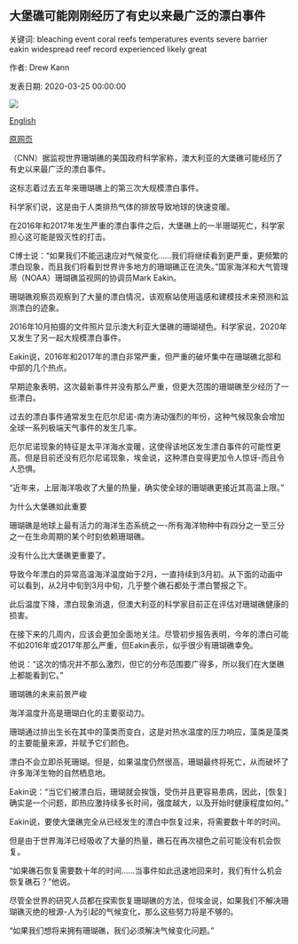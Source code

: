 ## 大堡礁可能刚刚经历了有史以来最广泛的漂白事件

关键词: bleaching event coral reefs temperatures events severe barrier eakin widespread reef record experienced likely great

作者: Drew Kann

发表日期: 2020-03-25 00:00:00

![](https://cdn.cnn.com/cnnnext/dam/assets/200325160236-great-barrier-reef-bleaching-file-2016-super-tease.jpg)

[English](The%20Great%20Barrier%20Reef%20likely%20just%20experienced%20its%20most%20widespread%20bleaching%20event%20on%20record.md)

[原网页](https://edition.cnn.com/2020/03/25/world/great-barrier-reef-bleaching-2020-climate-change-trnd/index.html)

（CNN）据监视世界珊瑚礁的美国政府科学家称，澳大利亚的大堡礁可能经历了有史以来最广泛的漂白事件。

这标志着过去五年来珊瑚礁上的第三次大规模漂白事件。

科学家们说，这是由于人类排热气体的排放导致地球的快速变暖。

在2016年和2017年发生严重的漂白事件之后，大堡礁上的一半珊瑚死亡，科学家担心这可能是毁灭性的打击。

C博士说：“如果我们不能迅速应对气候变化……我们将继续看到更严重，更频繁的漂白现象，而且我们将看到世界许多地方的珊瑚礁正在流失。”国家海洋和大气管理局（NOAA）珊瑚礁监视网的协调员Mark Eakin。

珊瑚礁观察员观察到了大量的漂白情况，该观察站使用遥感和建模技术来预测和监测漂白的迹象。

2016年10月拍摄的文件照片显示澳大利亚大堡礁的珊瑚褪色。科学家说，2020年又发生了另一起大规模漂白事件。

Eakin说，2016年和2017年的漂白非常严重，但严重的破坏集中在珊瑚礁北部和中部的几个热点。

早期迹象表明，这次最新事件并没有那么严重，但更大范围的珊瑚礁至少经历了一些漂白。

过去的漂白事件通常发生在厄尔尼诺-南方涛动强烈的年份，这种气候现象会增加全球一系列极端天气事件的发生几率。

厄尔尼诺现象的特征是太平洋海水变暖，这使得该地区发生漂白事件的可能性更高。但是目前还没有厄尔尼诺现象，埃金说，这种漂白变得更加令人惊讶-而且令人恐惧。

“近年来，上层海洋吸收了大量的热量，确实使全球的珊瑚礁更接近其高温上限。”

为什么大堡礁如此重要

珊瑚礁是地球上最有活力的海洋生态系统之一-所有海洋物种中有四分之一至三分之一在生命周期的某个时刻依赖珊瑚礁。

没有什么比大堡礁更重要了。

导致今年漂白的异常高温海洋温度始于2月，一直持续到3月初。从下面的动画中可以看到，从2月中旬到3月中旬，几乎整个礁石都处于漂白警报之下。

此后温度下降，漂白现象消退，但澳大利亚的科学家目前正在评估对珊瑚礁健康的损害。

在接下来的几周内，应该会更加全面地关注。尽管初步报告表明，今年的漂白可能不如2016年或2017年那么严重，但Eakin表示，似乎很少有珊瑚礁幸免。

他说：“这次的情况并不那么激烈，但它的分布范围要广得多，所以我们在大堡礁上都能看到它。”

珊瑚礁的未来前景严峻

海洋温度升高是珊瑚白化的主要驱动力。

珊瑚通过排出生长在其中的藻类而变白，这是对热水温度的压力响应，藻类是藻类的主要能量来源，并赋予它们颜色。

漂白不会立即杀死珊瑚。但是，如果温度仍然很高，珊瑚最终将死亡，从而破坏了许多海洋生物的自然栖息地。

Eakin说：“当它们被漂白后，珊瑚就会挨饿，受伤并且更容易患病，因此，[恢复]确实是一个问题，即热应激持续多长时间，强度越大，以及开始时健康程度如何。”

Eakin说，要使大堡礁完全从已经发生的漂白中恢复过来，将需要数十年的时间。

但是由于世界海洋已经吸收了大量的热量，礁石在再次褪色之前可能没有机会恢复。

“如果礁石恢复需要数十年的时间……当事件如此迅速地回来时，我们有什么机会恢复礁石？”他说。

尽管全世界的研究人员都在探索恢复珊瑚礁的方法，但埃金说，如果我们不解决珊瑚礁灭绝的根源-人为引起的气候变化，那么这些努力将是不够的。

“如果我们想将来拥有珊瑚礁，我们必须解决气候变化问题。”